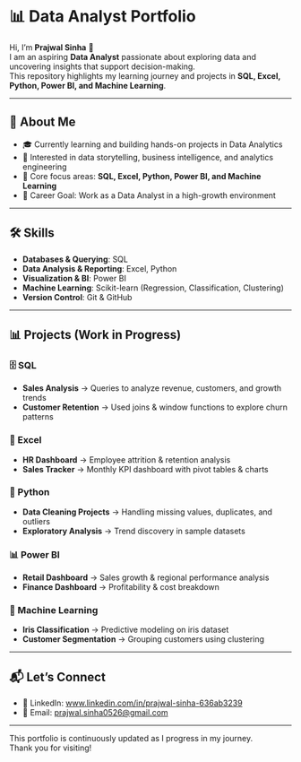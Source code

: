 # 📊 Data Analyst Portfolio

Hi, I’m **Prajwal Sinha** 👋  
I am an aspiring **Data Analyst** passionate about exploring data and uncovering insights that support decision-making.  
This repository highlights my learning journey and projects in **SQL, Excel, Python, Power BI, and Machine Learning**.  

---

## 🚀 About Me
- 🎓 Currently learning and building hands-on projects in Data Analytics  
- 📌 Interested in data storytelling, business intelligence, and analytics engineering  
- 🌱 Core focus areas: **SQL, Excel, Python, Power BI, and Machine Learning**  
- 🎯 Career Goal: Work as a Data Analyst in a high-growth environment

---

## 🛠️ Skills
- **Databases & Querying**: SQL  
- **Data Analysis & Reporting**: Excel, Python  
- **Visualization & BI**: Power BI  
- **Machine Learning**: Scikit-learn (Regression, Classification, Clustering)  
- **Version Control**: Git & GitHub  

---

## 📊 Projects (Work in Progress)

### 🗄️ SQL
- **Sales Analysis** → Queries to analyze revenue, customers, and growth trends  
- **Customer Retention** → Used joins & window functions to explore churn patterns  

### 📑 Excel
- **HR Dashboard** → Employee attrition & retention analysis  
- **Sales Tracker** → Monthly KPI dashboard with pivot tables & charts  

### 🐍 Python
- **Data Cleaning Projects** → Handling missing values, duplicates, and outliers  
- **Exploratory Analysis** → Trend discovery in sample datasets  

### 📊 Power BI
- **Retail Dashboard** → Sales growth & regional performance analysis  
- **Finance Dashboard** → Profitability & cost breakdown  

### 🤖 Machine Learning
- **Iris Classification** → Predictive modeling on iris dataset  
- **Customer Segmentation** → Grouping customers using clustering  

---

## 📬 Let’s Connect
- 💼 LinkedIn: www.linkedin.com/in/prajwal-sinha-636ab3239
- 📧 Email: prajwal.sinha0526@gmail.com
---

This portfolio is continuously updated as I progress in my journey.  
Thank you for visiting!

